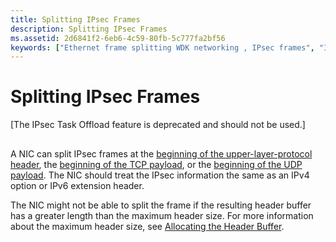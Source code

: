 ```yaml
---
title: Splitting IPsec Frames
description: Splitting IPsec Frames
ms.assetid: 2d6841f2-6eb6-4c59-80fb-5c777fa2bf56
keywords: ["Ethernet frame splitting WDK networking , IPsec frames", "IPsec frame splitting WDK networking"]
---
```


# Splitting IPsec Frames

\[The IPsec Task Offload feature is deprecated and should not be used.\]

## <a href="" id="ddk-splitting-ipsec-frames-ng"></a>


A NIC can split IPsec frames at the [beginning of the upper-layer-protocol header](splitting-frames-at-the-beginning-of-the-upper-layer-protocol-headers.md), the [beginning of the TCP payload](splitting-frames-at-the-tcp-payload.md), or the [beginning of the UDP payload](splitting-frames-at-the-udp-payload.md). The NIC should treat the IPsec information the same as an IPv4 option or IPv6 extension header.

The NIC might not be able to split the frame if the resulting header buffer has a greater length than the maximum header size. For more information about the maximum header size, see [Allocating the Header Buffer](allocating-the-header-buffer.md).

 

 






